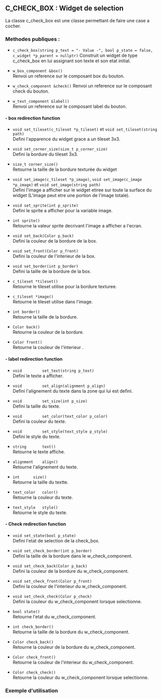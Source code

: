 ## C_CHECK_BOX : Widget de selection

La classe c_check_box est une classe permettant de faire une case a cocher.

### Methodes publiques :

- `c_check_box(string p_text = "- Value -", bool p_state = false, c_widget *p_parent = nullptr)`
	Construit un widget de type c_check_box en lui assignant son texte et son etat initial.  


- `w_box_component &box()`  
	Renvoi un reference sur le composant box du bouton.


- `w_check_component &check()`
	Renvoi un reference sur le composant check du bouton.


- `w_text_component &label()`  
	Renvoi un reference sur le composant label du bouton.



#### - box redirection function
- `void set_tileset(c_tileset *p_tileset)` et `void set_tileset(string path)`  
	Defini l'apparence du widget grace a un tileset 3x3.


- `void set_corner_size(size_t p_corner_size)`  
	Defini la bordure du tileset 3x3.


- `size_t corner_size()`  
	Retourne la taille de la bordure texturée du widget


- `void set_image(c_tileset *p_image)`, `void set_image(c_image *p_image)` et `void set_image(string path)`  
	Defini l'image a afficher sur le widget etiree sur toute la surface du widget (L'image peut etre une portion de l'image totale).


- `void set_sprite(int p_sprite)`  
	Defini le sprite a afficher pour la variable image.


- `int sprite()`  
	Retourne la valeur sprite decrivant l'image a afficher a l'ecran.


- `void set_back(Color p_back)`  
	Defini la couleur de la bordure de la box.


- `void set_front(Color p_front)`  
	Defini la couleur de l'interieur de la box.


- `void set_border(int p_border)`  
	Defini la taille de la bordure de la box.


- `c_tileset *tileset()`  
	Retourne le tileset utilise pour la bordure texturee.


- `c_tileset *image()`  
	Retourne le tileset utilise dans l'image.


- `int border()`  
	Retourne la taille de la bordure.


- `Color back()`  
	Retourne la couleur de la bordure.
- `Color front()`  
	Retourne la couleur de l'interieur .

#### - label redirection function
- `void 		set_text(string p_text)`  
	Defini le texte a afficher.


- `void 		set_align(alignment p_align)`  
	Defini l'alignement du texte dans la zone qui lui est defini.


- `void 		set_size(int p_size)`  
	Defini la taille du texte.


- `void 		set_color(text_color p_color)`  
	Defini la couleur du texte.


- `void 		set_style(text_style p_style)`  
	Defini le style du texte.


- `string 		text()`  
	Retourne le texte affiche.


- `alignment 	align()`  
	Retourne l'alignement du texte.


- `int 		size()`  
	Retourne la taille du textte.


- `text_color 	color()`  
	Retourne la couleur du texte.


- `text_style 	style()`  
	Retourne le style du texte.



#### - Check redirection function
- `void set_state(bool p_state)`  
	Defini l'etat de selection de la check_box.


- `void set_check_border(int p_border)`  
	Defini la taille de la bordure dans le w_check_component.


- `void set_check_back(Color p_back)`  
	Defini la couleur de la bordure du w_check_component.


- `void set_check_front(Color p_front)`  
	Defini la couleur de l'interieur du w_check_component.


- `void set_check_check(Color p_check)`  
	Defini la couleur du w_check_component lorsque selectionne.


- `bool state()`  
	Retourne l'etat du w_check_component.


- `int check_border()`  
	Retourne la taille de la bordure du w_check_component.


- `Color check_back()`  
	Retourne la couleur de la bordure du w_check_component.


- `Color check_front()`  
	Retourne la couleur de l'interieur du w_check_component.


- `Color check_check()`  
	Retourne la couleur du w_check_component lorsque selectionne.


### Exemple d'utilisation
